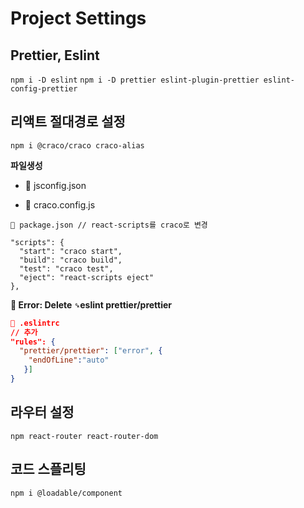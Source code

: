 # Project Settings

## Prettier, Eslint

`npm i -D eslint`
`npm i -D prettier eslint-plugin-prettier eslint-config-prettier`

## 리액트 절대경로 설정

`npm i @craco/craco craco-alias`

**파일생성**

- 📄 jsconfig.json

- 📄 craco.config.js

```
📄 package.json // react-scripts를 craco로 변경

"scripts": {
  "start": "craco start",
  "build": "craco build",
  "test": "craco test",
  "eject": "react-scripts eject"
},
```

**🚨 Error: Delete `␍`eslint prettier/prettier**

```json
📄 .eslintrc
// 추가
"rules": {
  "prettier/prettier": ["error", {
    "endOfLine":"auto"
   }]
}
```

## 라우터 설정

`npm react-router react-router-dom`

## 코드 스플리팅

`npm i @loadable/component`

